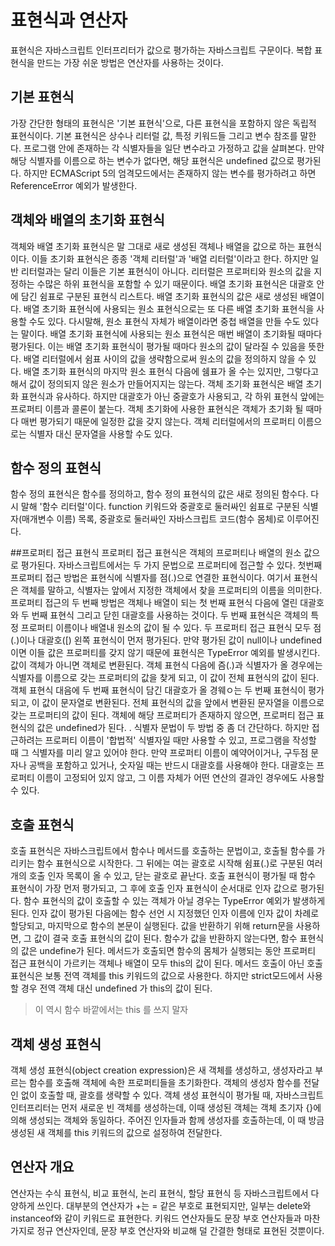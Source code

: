 # 표현식과 연산자
표현식은 자바스크립트 인터프리터가 값으로 평가하는 자바스크립트 구문이다. 복합 표현식을 만드는 가장 쉬운 방법은 연산자를 사용하는 것이다.
## 기본 표현식
가장 간단한 형태의 표현식은 '기본 표현식'으로, 다른 표현식을 포함하지 않은 독립적 표현식이다. 기본 표현식은 상수나 리터럴 값, 특정 키워드들 그리고 변수 참조를 말한다.
프로그램 안에 존재하는 각 식별자들을 일단 변수라고 가정하고 값을 살펴본다. 만약 해당 식별자를 이름으로 하는 변수가 없다면, 해당 표현식은 undefined 값으로 평가된다. 하지만 ECMAScript 5의 엄격모드에서는 존재하지 않는 변수를 평가하려고 하면 ReferenceError 예외가 발생한다.
## 객체와 배열의 초기화 표현식
객체와 배열 초기화 표현식은 말 그대로 새로 생성된 객체나 배열을 값으로 하는 표현식이다. 이들 초기화 표현식은 종종 '객체 리터럴'과 '배열 리터럴'이라고 한다. 하지만 일반 리터럴과는 달리 이들은 기본 표현식이 아니다. 리터럴은 프로퍼티와 원소의 값을 지정하는 수많은 하위 표현식을 포함할 수 있기 때문이다.
배열 초기화 표현식은 대괄호 안에 담긴 쉼표로 구분된 표현식 리스트다. 배열 초기화 표현식의 값은 새로 생성된 배열이다.
배열 초기화 표현식에 사용되는 원소 표현식으로는 또 다른 배열 초기화 표현식을 사용할 수도 있다. 다시말해, 원소 표현식 자체가 배열이라면 중첩 배열을 만들 수도 있다는 말이다.
배열 초기화 표현식에 사용되는 원소 표현식은 매번 배열이 초기화될 때마다 평가된다. 이는 배열 초기화 표현식이 평가될 때마다 원소의 값이 달라질 수 있음을 뜻한다.
배열 리터럴에서 쉼표 사이의 값을 생략함으로써 원소의 값을 정의하지 않을 수 있다.
배열 초기화 표현식의 마지막 원소 표현식 다음에 쉠표가 올 수는 있지만, 그렇다고 해서 값이 정의되지 않은 원소가 만들어지지는 않는다.
객체 조기화 표현식은 배열 초기화 표현식과 유사하다. 하지만 대괄호가 아닌 중괄호가 사용되고, 각 하위 표현식 앞에는 프로퍼티 이름과 콜론이 붙는다.
객체 초기화에 사용한 표현식은 객체가 초기화 될 때마다 매번 평가되기 때문에 일정한 값을 갖지 않는다. 객체 리터럴에서의 프로퍼티 이름으로는 식별자 대신 문자열을 사용할 수도 있다.

## 함수 정의 표현식
함수 정의 표현식은 함수를 정의하고, 함수 정의 표현식의 값은 새로 정의된 함수다.  다시 말해 '함수 리터럴'이다. function 키워드와 중괄호로 둘러싸인 쉼표로 구분된 식별자(매개변수 이름) 목록, 중괄호로 둘러싸인 자바스크립트 코드(함수 몸체)로 이루어진다.

##프로퍼티 접근 표현식
프로퍼티 접근 표현식은 객체의 프로퍼티나 배열의 원소 값으로 평가된다. 자바스크립트에서는 두 가지 문법으로 프로퍼티에 접근할 수 있다. 
첫번째 프로퍼티 접근 방법은 표현식에 식별자를 점(.)으로 연결한 표현식이다. 여기서 표현식은 객체를 말하고, 식별자는 앞에서 지정한 객체에서 찾을 프로퍼티의 이름을 의미한다. 프로퍼티 접근의 두 번째 방법은 객체나 배열이 되는 첫 번째 표현식 다음에 열린 대괄호와 두 번째 표현식 그리고 닫힌 대괄호를 사용하는 것이다. 두 번째 표현식은 객체의 특정 프로퍼티 이름이나 배열내 원소의 값이 될 수 있다.
두 프로퍼티 접근 표현식 모두 점(.)이나 대괄호([) 왼쪽 표현식이 먼저 평가된다. 만약 평가된 값이 null이나 undefined이면 이들 값은 프로퍼티를 갖지 않기 때문에 표현식은 TypeError 예외를 발생시킨다. 값이 객체가 아니면 객체로 변환된다. 객체 표현식 다음에 즘(.)과 식별자가 올 경우에는 식별자를 이름으로 갖는 프로퍼티의 값을 찾게 되고, 이 값이 전체 표현식의 값이 된다. 객체 표현식 대음에 두 번째 표현식이 담긴 대괄호가 올 경웨ㅇ는 두 번째 표현식이 평가되고, 이 값이 문자열로 변환된다. 전체 표현식의 값을 앞에서 변환된 문자열을 이름으로 갖는 프로퍼티의 값이 된다. 객체에 해당 프로퍼티가 존재하지 않으면, 프로퍼티 접근 표현식의 값은 undefined가 된다.
. 식별자 문법이 두 방법 중 좀 더 간단하다. 하지만 접근하려는 프로퍼티 이름이 '합법적' 식별자일 때만 사용할 수 있고, 프로그램을 작성할 때 그 식별자를 미리 알고 있어야 한다. 만약 프로퍼티 이름이 예약어이거나, 구두점 문자나 공백을 포함하고 있거나, 숫자일 때는 반드시 대괄호를 사용해야 한다. 대괄호는 프로퍼티 이름이 고정되어 있지 않고, 그 이름 자체가 어떤 연산의 결과인 경우에도 사용할 수 있다.

## 호출 표현식
호출 표현식은 자바스크립트에서 함수나 메서드를 호출하는 문법이고, 호출될 함수를 가리키는 함수 표현식으로 시작한다. 그 뒤에는 여는 괄호로 시작해 쉼표(.)로 구분된 여러 개의 호출 인자 목록이 올 수 있고, 닫는 괄호로 끝난다.
호출 표현식이 평가될 때 함수 표현식이 가장 먼저 평가되고, 그 후에 호출 인자 표현식이 순서대로 인자 값으로 평가된다. 함수 표현식의 값이 호출할 수 있는 객체가 아닐 경우는 TypeError 예외가 발생하게 된다. 인자 값이 평가된 다음에는 함수 선언 시 지정했던 인자 이름에 인자 값이 차례로 할당되고, 마지막으로 함수의 본문이 실행된다. 값을 반환하기 위해 return문을 사용하면, 그 값이 결국 호출 표현식의 값이 된다. 함수가 값을 반환하지 않는다면, 함수 표현식의 값은 undefine가 된다. 
메서드가 호출되면 함수의 몸체가 실행되는 동안 프로퍼티 접근 표현식이 가르키는 객체나 배열이 모두 this의 값이 된다.
메서드 호출이 아닌 호출 표현식은 보통 전역 객체를 this 키워드의 값으로 사용한다. 하지만 strict모드에서 사용할 경우 전역 객체 대신 undefined 가 this의 값이 된다.
> 이 역시 함수 바깥에서는 this 를 쓰지 말자

## 객체 생성 표현식
객체 생성 표현식(object creation expression)은 새 객체를 생성하고, 생성자라고 부르는 함수를 호출해 객체에 속한 프로퍼티들을 초기화한다.
객체의 생성자 함수를 전달인 없이 호출할 때, 괄호를 생략할 수 있다.
객체 생성 표현식이 평가될 때, 자바스크립트 인터프리터는 먼저 새로운 빈 객체를 생성하는데, 이때 생성된 객체는 객체 초기자 {}에 의해 생성되는 객체와 동일하다. 주어진 인자들과 함께 생성자를 호출하는데, 이 때 방금 생성된 새 객체를 this 키워드의 값으로 설정하여 전달한다.

## 연산자 개요
연산자는 수식 표현식, 비교 표현식, 논리 표현식, 할당 표현식 등 자바스크립트에서 다양하게 쓰인다.
대부분의 연산자가 +는 = 같은 부호로 표현되지만, 일부는 delete와 instanceof와 같이 키워드로 표현한다. 키워드 연산자들도 문장 부호 연산자들과 마찬가지로 정규 연산자인데, 문장 부호 연산자와 비교해 덜 간결한 형태로 표현된 것뿐이다. 

